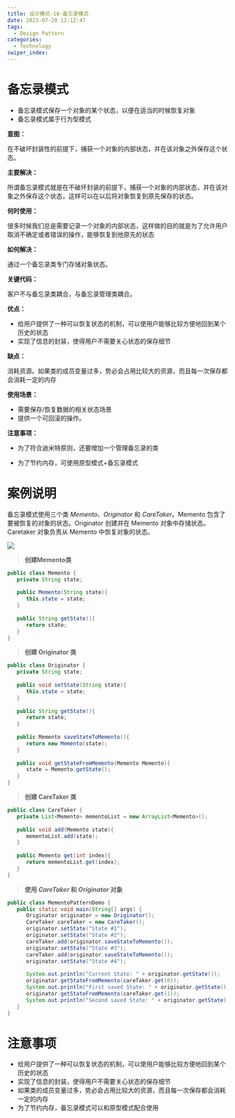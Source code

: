```yaml
---
title: 设计模式-18-备忘录模式
date: 2023-07-20 12:12:47
tags: 
  - Design Pattern
categories: 
  - Technology
swiper_index: 
---
```


# 备忘录模式

* 备忘录模式保存一个对象的某个状态，以便在适当的时候恢复对象
* 备忘录模式属于行为型模式 

**意图：**

在不破坏封装性的前提下，捕获一个对象的内部状态，并在该对象之外保存这个状态。

**主要解决：**

所谓备忘录模式就是在不破坏封装的前提下，捕获一个对象的内部状态，并在该对象之外保存这个状态，这样可以在以后将对象恢复到原先保存的状态。

**何时使用：**

很多时候我们总是需要记录一个对象的内部状态，这样做的目的就是为了允许用户取消不确定或者错误的操作，能够恢复到他原先的状态

**如何解决：**

通过一个备忘录类专门存储对象状态。

**关键代码：**

客户不与备忘录类耦合，与备忘录管理类耦合。

**优点：** 

* 给用户提供了一种可以恢复状态的机制，可以使用户能够比较方便地回到某个历史的状态
* 实现了信息的封装，使得用户不需要关心状态的保存细节 

**缺点：**

消耗资源。如果类的成员变量过多，势必会占用比较大的资源，而且每一次保存都会消耗一定的内存

**使用场景：** 

* 需要保存/恢复数据的相关状态场景
* 提供一个可回滚的操作。

**注意事项：** 

* 为了符合迪米特原则，还要增加一个管理备忘录的类

* 为了节约内存，可使用原型模式+备忘录模式

# 案例说明

 备忘录模式使用三个类 *Memento*、*Originator* 和 *CareTaker*。Memento 包含了要被恢复的对象的状态。Originator 创建并在 Memento 对象中存储状态。Caretaker 对象负责从 Memento 中恢复对象的状态。 

![](https://cyan-images.oss-cn-shanghai.aliyuncs.com/images/04-design-pattern-2023-05-12-20.svg)

> **创建Memento类**

```java
public class Memento {
   private String state;
 
   public Memento(String state){
      this.state = state;
   }
 
   public String getState(){
      return state;
   }  
}
```

> **创建 Originator 类**

```java
public class Originator {
   private String state;
 
   public void setState(String state){
      this.state = state;
   }
 
   public String getState(){
      return state;
   }
 
   public Memento saveStateToMemento(){
      return new Memento(state);
   }
 
   public void getStateFromMemento(Memento Memento){
      state = Memento.getState();
   }
}
```

> **创建 CareTaker 类**

```java
public class CareTaker {
   private List<Memento> mementoList = new ArrayList<Memento>();
 
   public void add(Memento state){
      mementoList.add(state);
   }
 
   public Memento get(int index){
      return mementoList.get(index);
   }
}
```

> **使用 *CareTaker* 和 *Originator* 对象**

```java
public class MementoPatternDemo {
   public static void main(String[] args) {
      Originator originator = new Originator();
      CareTaker careTaker = new CareTaker();
      originator.setState("State #1");
      originator.setState("State #2");
      careTaker.add(originator.saveStateToMemento());
      originator.setState("State #3");
      careTaker.add(originator.saveStateToMemento());
      originator.setState("State #4");
 
      System.out.println("Current State: " + originator.getState());    
      originator.getStateFromMemento(careTaker.get(0));
      System.out.println("First saved State: " + originator.getState());
      originator.getStateFromMemento(careTaker.get(1));
      System.out.println("Second saved State: " + originator.getState());
   }
}
```



# 注意事项

* 给用户提供了一种可以恢复状态的机制，可以使用户能够比较方便地回到某个历史的状态
* 实现了信息的封装，使得用户不需要关心状态的保存细节
* 如果类的成员变量过多，势必会占用比较大的资源，而且每一次保存都会消耗一定的内存 
* 为了节约内存，备忘录模式可以和原型模式配合使用  

